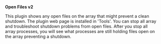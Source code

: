 **Open Files v2**

This plugin shows any open files on the array that might prevent a clean shutdown. The plugin web page is installed in 'Tools'. You can stop all array and troubleshoot shutdown problems from open files. After you stop all array processes, you will see what processes are still holding files open on the array preventing a shutdown.

